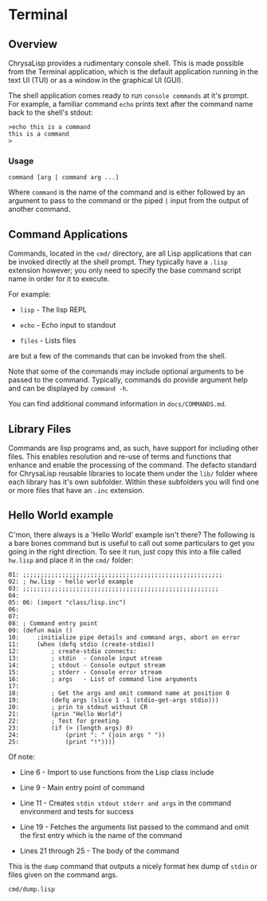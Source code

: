 # Terminal

## Overview

ChrysaLisp provides a rudimentary console shell. This is made possible from the
Terminal application, which is the default application running in the text UI
(TUI) or as a window in the graphical UI (GUI).

The shell application comes ready to run `console commands` at it's prompt. For
example, a familiar command `echo` prints text after the command name back to
the shell's stdout:

```
>echo this is a command
this is a command
>
```

### Usage

```
command [arg | command arg ...]
```

Where `command` is the name of the command and is either followed by an
argument to pass to the command or the piped `|` input from the output of
another command.

## Command Applications

Commands, located in the `cmd/` directory, are all Lisp applications that can
be invoked directly at the shell prompt. They typically have a `.lisp`
extension however; you only need to specify the base command script name in
order for it to execute.

For example:

* `lisp` - The lisp REPL

* `echo` - Echo input to standout

* `files` - Lists files

are but a few of the commands that can be invoked from the shell.

Note that some of the commands may include optional arguments to be passed to
the command. Typically, commands do provide argument help and can be displayed
by `command -h`.

You can find additional command information in `docs/COMMANDS.md`.

## Library Files

Commands are lisp programs and, as such, have support for including other
files. This enables resolution and re-use of terms and functions that enhance
and enable the processing of the command. The defacto standard for ChrysaLisp
reusable libraries to locate them under the `lib/` folder where each library
has it's own subfolder. Within these subfolders you will find one or more files
that have an `.inc` extension.

## Hello World example

C'mon, there always is a 'Hello World' example isn't there? The following is a
bare bones command but is useful to call out some particulars to get you going
in the right direction. To see it run, just copy this into a file called
`hw.lisp` and place it in the `cmd/` folder:

```code
01: ;;;;;;;;;;;;;;;;;;;;;;;;;;;;;;;;;;;;;;;;;;;;;;;;;;;;;;;;
02: ; hw.lisp - hello world example
03: ;;;;;;;;;;;;;;;;;;;;;;;;;;;;;;;;;;;;;;;;;;;;;;;;;;;;;;;
04:
05: 06: (import "class/lisp.inc")
06:
07:
08: ; Command entry point
09: (defun main ()
10:     ;initialize pipe details and command args, abort on error
11:     (when (defq stdio (create-stdio))
12:         ; create-stdio connects:
13:         ; stdin  - Console input stream
14:         ; stdout - Console output stream
15:         ; stderr - Console error stream
16:         ; args   - List of command line arguments
17:
18:         ; Get the args and omit command name at position 0
19:         (defq args (slice 1 -1 (stdio-get-args stdio)))
20:         ; prin to stdout without CR
21:         (prin "Hello World")
22:         ; Test for greeting
23:         (if (> (length args) 0)
24:             (print ": " (join args " "))
25:             (print "!"))))
```

Of note:

* Line  6 - Import to use functions from the Lisp class include

* Line  9 - Main entry point of command

* Line 11 - Creates `stdin stdout stderr and args` in the command environment
and tests for success

* Line 19 - Fetches the arguments list passed to the command and omit the first
entry which is the name of the command

* Lines 21 through 25 - The body of the command

This is the `dump` command that outputs a nicely format hex dump of `stdin` or
files given on the command args.

```file
cmd/dump.lisp
```
